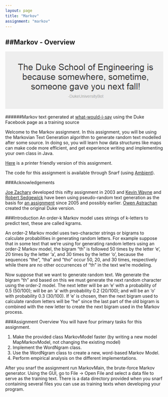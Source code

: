 ```yaml
---
layout: page
title: "Markov"
assignment: "markov"
---
```


##Markov - Overview
---

<img src="img/whatwouldisay_example.png" alt="Splice">

######Markov text generated at [what-would-i-say](http:\\www.what-would-i-say.com) using the Duke Facebook page as a training source

Welcome to the Markov assignment. In this assignment, you will be using the Markovian Text Generation algorithm to generate random text modelled after some source. In doing so, you will learn how data structures like maps can make code more efficient, and get experience writing and implementing your own class in Java.

[Here](/markov/printer-friendly) is a printer friendly version of this assignment.

The code for this assignment is available through Snarf (using [Ambient](https://www.cs.duke.edu/csed/ambient/)).

###Acknowledgements

[Joe Zachary](https://www.cs.utah.edu/~zachary/) developed this nifty assignment in 2003 and [Kevin Wayne](https://www.cs.princeton.edu/~wayne/contact/) and [Robert Sedgewick](https://www.cs.princeton.edu/~rs/) have been using pseudo-random text generation as the basis for [an assignment](http://www.cs.princeton.edu/courses/archive/fall08/cos226/assignments/model.html) since 2005 and possibly earlier. [Owen Astrachan](https://www.cs.duke.edu/~ola/) created the original Duke version.

###Introduction
An order-k Markov model uses strings of k-letters to predict text, these are called kgrams.

An order-2 Markov model uses two-character strings or bigrams to calculate probabilities in generating random letters. For example suppose that in some text that we’re using for generating random letters using an order-2 Markov model, the bigram “th” is followed 50 times by the letter ‘e’, 20 times by the letter ‘a’, and 30 times by the letter ‘o’, because the sequences “the”, “tha” and “tho” occur 50, 20, and 30 times, respectively while there are no other occurrences of “th” in the text we’re modeling. 

Now suppose that we want to generate random text. We generate the bigram “th” and based on this we must generate the next random character using the order-2 model. The next letter will be an ‘e’ with a probability of 0.5 (50/100); will be an ‘a’ with probability 0.2 (20/100); and will be an ‘o’ with probability 0.3 (30/100). If ‘e’ is chosen, then the next bigram used to calculate random letters will be “he” since the last part of the old bigram is combined with the new letter to create the next bigram used in the Markov process.	

###Assignment Overview
You will have four primary tasks for this assignment. 

<ol>
<li>Make the provided class MarkovModel faster (by writing a new model MapMarkovModel, not changing the existing model)</li>
<li>Implement the WordNgram class.</li>
<li>Use the WordNgram class to create a new, word-based Markov Model. </li>
<li>Perform empirical analysis on the different implementations. </li>
</ol>


After you snarf the assignment run MarkovMain, the brute-force Markov generator. Using the GUI, go to File -> Open File and select a data file to serve as the training text. There is a data directory provided when you snarf containing several files you can use as training texts when developing your program.